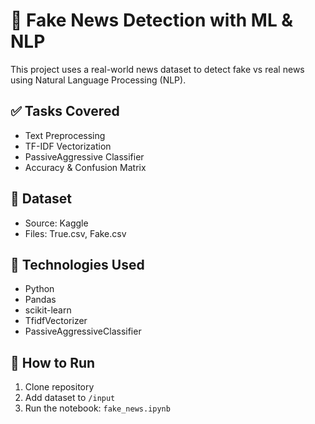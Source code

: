 # 📰 Fake News Detection with ML & NLP

This project uses a real-world news dataset to detect fake vs real news using Natural Language Processing (NLP).

## ✅ Tasks Covered
- Text Preprocessing
- TF-IDF Vectorization
- PassiveAggressive Classifier
- Accuracy & Confusion Matrix

## 📁 Dataset
- Source: Kaggle  
- Files: True.csv, Fake.csv

## 🧠 Technologies Used
- Python
- Pandas
- scikit-learn
- TfidfVectorizer
- PassiveAggressiveClassifier

## 🚀 How to Run
1. Clone repository
2. Add dataset to `/input`
3. Run the notebook: `fake_news.ipynb`


